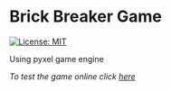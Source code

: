 # Brick Breaker Game

[![License: MIT](https://img.shields.io/badge/License-MIT-yellow.svg)](LICENSE)

Using pyxel game engine

_To test the game online click [here](https://kitao.github.io/pyxel/wasm/launcher/?run=rattlessnake.DM-casse-briques)_
